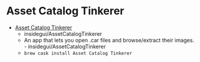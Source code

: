 # Asset Catalog Tinkerer
- [Asset Catalog Tinkerer](https://github.com/insidegui/AssetCatalogTinkerer)
  -  insidegui/AssetCatalogTinkerer
  - An app that lets you open .car files and browse/extract their images. - insidegui/AssetCatalogTinkerer
  - `brew cask install Asset Catalog Tinkerer`
